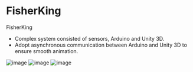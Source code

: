 # FisherKing

FisherKing
- Complex system consisted of sensors, Arduino and Unity 3D.
- Adopt asynchronous communication between Arduino and Unity 3D to ensure smooth animation.

![image](https://github.com/jinqingxu/FisherKing/tree/master/images/scenario1.png)
![image](https://github.com/jinqingxu/FisherKing/tree/master/images/scenario2.png)
![image](https://github.com/jinqingxu/FisherKing/tree/master/images/scenario3.png)

